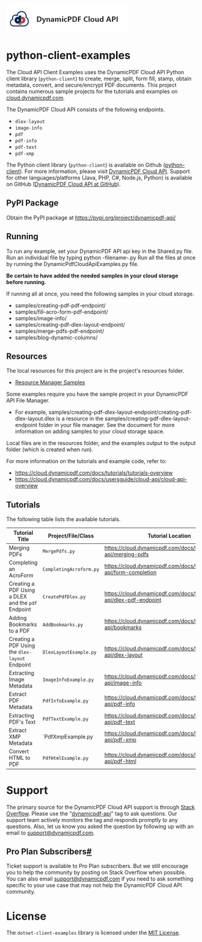 ![](./logo-banner2.png)

# python-client-examples

The Cloud API Client Examples uses the DynamicPDF Cloud API Python client library (`python-client`) to create, merge, split, form fill, stamp, obtain metadata, convert, and secure/encrypt PDF documents. This project contains numerous sample projects for the tutorials and examples on [cloud.dynamicpdf.com](https://cloud.dynamicpdf.com/).

The DynamicPDF Cloud API consists of the following endpoints.

- `dlex-layout`
- `image-info`
- `pdf`
- `pdf-info`
- `pdf-text`
- `pdf-xmp`

The Python client library (`python-client`) is available on Github ([python-client]([https://github.com/dynamicpdf-api/python-client](https://github.com/dynamicpdf-api/python-client))). For more information, please visit [DynamicPDF Cloud API](https://cloud.dynamicpdf.com/). Support for other languages/platforms (Java, PHP, C#, Node.js, Python) is available on GitHub ([DynamicPDF Cloud API at GitHub](https://github.com/dynamicpdf-api)).

## PyPI Package
Obtain the PyPI package at https://pypi.org/project/dynamicpdf-api/

## Running
To run any example, set your DynamicPDF API api key in the Shared.py file.
Run an individual file by typing python -filename-.py
Run all the files at once by running the DynamicPdfCloudApiExamples.py file.

**Be certain to have added the needed samples in your cloud storage before running.**

If running all at once, you need the following samples in your cloud storage.
* samples/creating-pdf-pdf-endpoint/
* samples/fill-acro-form-pdf-endpoint/
* samples/image-info/
* samples/creating-pdf-dlex-layout-endpoint/
* samples/merge-pdfs-pdf-endpoint/
* samples/blog-dynamic-columns/


## Resources

The local resources for this project are in the project's resources folder.

- [Resource Manager Samples](https://cloud.dynamicpdf.com/docs/usersguide/environment-manager/environment-manager-sample-resources)  

Some examples require you have the sample project in your DynamicPDF API File Manager. 

* For example, samples/creating-pdf-dlex-layout-endpoint/creating-pdf-dlex-layout.dlex is a resource in the samples/creating-pdf-dlex-layout-endpoint folder in your file manager.  See the document for more information on adding samples to your cloud storage space.

Local files are in the resources folder, and the examples output to the output folder (which is created when run).

For more information on the tutorials and example code, refer to:

- https://cloud.dynamicpdf.com/docs/tutorials/tutorials-overview
- https://cloud.dynamicpdf.com/docs/usersguide/cloud-api/cloud-api-overview

## **Tutorials**

The following table lists the available tutorials.

| Tutorial Title                                     | Project/File/Class      | Tutorial Location                                            |
| -------------------------------------------------- | ----------------------- | ------------------------------------------------------------ |
| Merging PDFs                                       | `MergePdfs.py`               | https://cloud.dynamicpdf.com/docs/tutorials/cloud-api/merging-pdfs |
| Completing an AcroForm                             | `CompletingAcroform.py`    | https://cloud.dynamicpdf.com/docs/tutorials/cloud-api/form-completion |
| Creating a PDF Using a DLEX and the `pdf` Endpoint | `CreatePdfDlex.py`       | https://cloud.dynamicpdf.com/docs/tutorials/cloud-api/dlex-pdf-endpoint |
| Adding Bookmarks to a PDF                          | `AddBookmarks.py`          | https://cloud.dynamicpdf.com/docs/tutorials/cloud-api/bookmarks |
| Creating a PDF Using the `dlex-layout` Endpoint    | `DlexLayoutExample.py` | https://cloud.dynamicpdf.com/docs/tutorials/cloud-api/dlex-layout |
| Extracting Image Metadata                          | `ImageInfoExample.py`          | https://cloud.dynamicpdf.com/docs/tutorials/cloud-api/image-info |
| Extract PDF Metadata                               | `PdfInfoExample.py`            | https://cloud.dynamicpdf.com/docs/tutorials/cloud-api/pdf-info |
| Extracting PDF's Text                              | `PdfTextExample.py`        | https://cloud.dynamicpdf.com/docs/tutorials/cloud-api/pdf-text |
| Extract XMP Metadata                               | `PdfXmpExample.py        | https://cloud.dynamicpdf.com/docs/tutorials/cloud-api/pdf-xmp |
| Convert HTML to PDF                                | `PdfHtmlExample.py`   | https://cloud.dynamicpdf.com/docs/tutorials/cloud-api/pdf-html |

# Support

The primary source for the DynamicPDF Cloud API support is through [Stack Overflow](https://stackoverflow.com/questions/tagged/dynamicpdf-api). Please use the "[dynamicpdf-api](https://stackoverflow.com/questions/tagged/dynamicpdf-api)" tag to ask questions. Our support team actively monitors the tag and responds promptly to any questions.  Also, let us know you asked the question by following up with an email to [support@dynamicpdf.com](mailto:support@dynamicpdf.com). 

## Pro Plan Subscribers[#](https://cloud.dynamicpdf.com/support#pro-plan-subscribers)

Ticket support is available to Pro Plan subscribers. But we still encourage you to help the community by posting on Stack Overflow when possible. You can also email [support@dynamicpdf.com](mailto:support@dynamicpdf.com) if you need to ask something specific to your use case that may not help the DynamicPDF Cloud API community.

# License

The `dotnet-client-examples` library is licensed under the [MIT License](./LICENSE).
